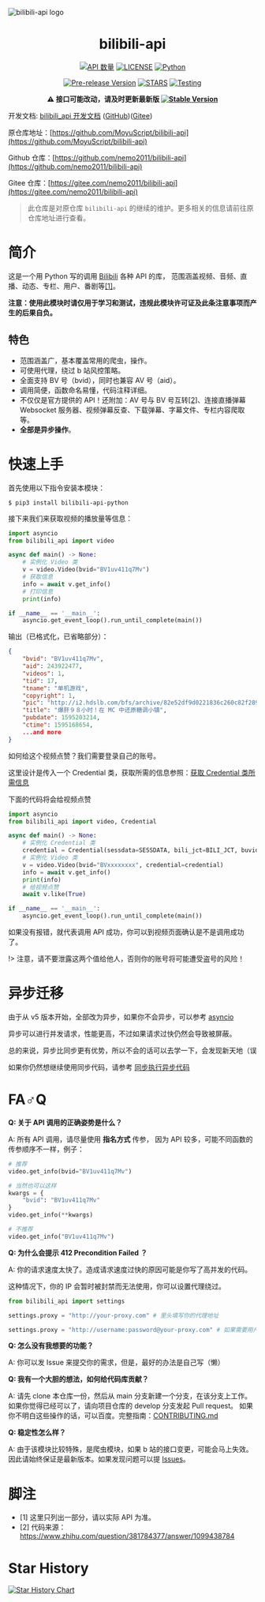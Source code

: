 ![bilibili-api logo](https://raw.githubusercontent.com/Nemo2011/bilibili-api/main/design/logo.png)

<div align="center">

# bilibili-api

[![API 数量](https://img.shields.io/badge/API%20数量-300+-blue)][api.json]
[![LICENSE](https://img.shields.io/badge/LICENSE-GPLv3+-red)][LICENSE]
[![Python](https://img.shields.io/badge/python-3.11|3.10|3.9|3.8-blue)](https://www.python.org)
<!-- [![Stable Version](https://img.shields.io/pypi/v/bilibili-api-python?label=stable)][pypi] -->
[![Pre-release Version](https://img.shields.io/github/v/release/Nemo2011/bilibili-api?label=pre-release&include_prereleases&sort=semver)][pypi]
[![STARS](https://img.shields.io/github/stars/nemo2011/bilibili-api?color=yellow&label=Github%20Stars)][stargazers]
[![Testing](https://github.com/Nemo2011/bilibili-api/actions/workflows/testing.yml/badge.svg)](https://github.com/Nemo2011/bilibili-api/actions/workflows/testing.yml)

**:warning: 接口可能改动，请及时更新最新版 [![Stable Version](https://img.shields.io/pypi/v/bilibili-api-python?label=stable)][pypi]**
</div>

开发文档: [bilibili_api 开发文档][docs] ([GitHub][docs-github])([Gitee][docs-gitee])

原仓库地址：[https://github.com/MoyuScript/bilibili-api](https://github.com/MoyuScript/bilibili-api)

Github 仓库：[https://github.com/nemo2011/bilibili-api](https://github.com/nemo2011/bilibili-api)

Gitee 仓库：[https://gitee.com/nemo2011/bilibili-api](https://gitee.com/nemo2011/bilibili-api)

> 此仓库是对原仓库 `bilibili-api` 的继续的维护。更多相关的信息请前往原仓库地址进行查看。

# 简介

这是一个用 Python 写的调用 [Bilibili](https://www.bilibili.com) 各种 API 的库，
范围涵盖视频、音频、直播、动态、专栏、用户、番剧等[[1]](#脚注)。

**注意：使用此模块时请仅用于学习和测试，违规此模块许可证及此条注意事项而产生的后果自负。**

## 特色

- 范围涵盖广，基本覆盖常用的爬虫，操作。
- 可使用代理，绕过 b 站风控策略。
- 全面支持 BV 号（bvid），同时也兼容 AV 号（aid）。
- 调用简便，函数命名易懂，代码注释详细。
- 不仅仅是官方提供的 API！还附加：AV 号与 BV 号互转[[2]](#脚注)、连接直播弹幕 Websocket 服务器、视频弹幕反查、下载弹幕、字幕文件、专栏内容爬取等。
- **全部是异步操作**。

# 快速上手

首先使用以下指令安装本模块：

```
$ pip3 install bilibili-api-python
```

接下来我们来获取视频的播放量等信息：

```python
import asyncio
from bilibili_api import video

async def main() -> None:
    # 实例化 Video 类
    v = video.Video(bvid="BV1uv411q7Mv")
    # 获取信息
    info = await v.get_info()
    # 打印信息
    print(info)

if __name__ == '__main__':
    asyncio.get_event_loop().run_until_complete(main())
```

输出（已格式化，已省略部分）：

```json
{
    "bvid": "BV1uv411q7Mv",
    "aid": 243922477,
    "videos": 1,
    "tid": 17,
    "tname": "单机游戏",
    "copyright": 1,
    "pic": "http://i2.hdslb.com/bfs/archive/82e52df9d0221836c260c82f2890e3761a46716b.jpg",
    "title": "爆肝９８小时！在 MC 中还原糖调小镇",
    "pubdate": 1595203214,
    "ctime": 1595168654,
    ...and more
}
```

如何给这个视频点赞？我们需要登录自己的账号。

这里设计是传入一个 Credential 类，获取所需的信息参照：[获取 Credential 类所需信息][get-credential]

下面的代码将会给视频点赞

```python
import asyncio
from bilibili_api import video, Credential

async def main() -> None:
    # 实例化 Credential 类
    credential = Credential(sessdata=SESSDATA, bili_jct=BILI_JCT, buvid3=BUVID3)
    # 实例化 Video 类
    v = video.Video(bvid="BVxxxxxxxx", credential=credential)
    info = await v.get_info()
    print(info)
    # 给视频点赞
    await v.like(True)

if __name__ == '__main__':
    asyncio.get_event_loop().run_until_complete(main())
```

如果没有报错，就代表调用 API 成功，你可以到视频页面确认是不是调用成功了。

!> 注意，请不要泄露这两个值给他人，否则你的账号将可能遭受盗号的风险！

# 异步迁移

由于从 v5 版本开始，全部改为异步，如果你不会异步，可以参考 [asyncio](https://docs.python.org/zh-cn/3/library/asyncio.html)

异步可以进行并发请求，性能更高，不过如果请求过快仍然会导致被屏蔽。

总的来说，异步比同步更有优势，所以不会的话可以去学一下，会发现新天地（误

如果你仍然想继续使用同步代码，请参考 [同步执行异步代码](https://nemo2011.github.io/bilibili-api/#/sync-executor)

# FA♂Q

**Q: 关于 API 调用的正确姿势是什么？**

A: 所有 API 调用，请尽量使用 **指名方式** 传参，
因为 API 较多，可能不同函数的传参顺序不一样，例子：

```python
# 推荐
video.get_info(bvid="BV1uv411q7Mv")

# 当然也可以这样
kwargs = {
    "bvid": "BV1uv411q7Mv"
}
video.get_info(**kwargs)

# 不推荐
video.get_info("BV1uv411q7Mv")
```

**Q: 为什么会提示 412 Precondition Failed ？**

A: 你的请求速度太快了。造成请求速度过快的原因可能是你写了高并发的代码。

这种情况下，你的 IP 会暂时被封禁而无法使用，你可以设置代理绕过。

```python
from bilibili_api import settings

settings.proxy = "http://your-proxy.com" # 里头填写你的代理地址

settings.proxy = "http://username:password@your-proxy.com" # 如果需要用户名、密码
```

**Q: 怎么没有我想要的功能？**

A: 你可以发 Issue 来提交你的需求，但是，最好的办法是自己写（懒）

<span id="contribute">**Q: 我有一个大胆的想法，如何给代码库贡献？**</span>

A: 请先 clone 本仓库一份，然后从 main 分支新建一个分支，在该分支上工作。
如果你觉得已经可以了，请向项目仓库的 develop 分支发起 Pull request。
如果你不明白这些操作的话，可以百度。完整指南：[CONTRIBUTING.md](https://github.com/nemo2011/bilibili-api/blob/main/.github/CONTRIBUTING.md)

**Q: 稳定性怎么样？**

A: 由于该模块比较特殊，是爬虫模块，如果 b 站的接口变更，可能会马上失效。因此请始终保证是最新版本。如果发现问题可以提 [Issues][issues-new]。

# 脚注

+ \[1\] 这里只列出一部分，请以实际 API 为准。
+ \[2\] 代码来源：<https://www.zhihu.com/question/381784377/answer/1099438784>


[docs]: https://nemo2011.github.io/bilibili-api
[docs-github]: https://github.com/nemo2011/bilibili-api/tree/main/docs
[docs-gitee]: https://gitee.com/nemo2011/bilibili-api/tree/main/docs
[api.json]: https://github.com/nemo2011/bilibili-api/tree/main/bilibili_api/data/api/
[license]: https://github.com/nemo2011/bilibili-api/tree/main/LICENSE
[stargazers]: https://github.com/nemo2011/bilibili-api/stargazers
[issues-new]: https://github.com/Nemo2011/bilibili-api/issues/new/choose
[get-credential]: https://nemo2011.github.io/bilibili-api/#/get-credential
[pypi]: https://pypi.org/project/bilibili-api-python

# Star History

[![Star History Chart](https://api.star-history.com/svg?repos=Nemo2011/bilibili-api&type=Date)](https://star-history.com/#Nemo2011/bilibili-api&Date)
